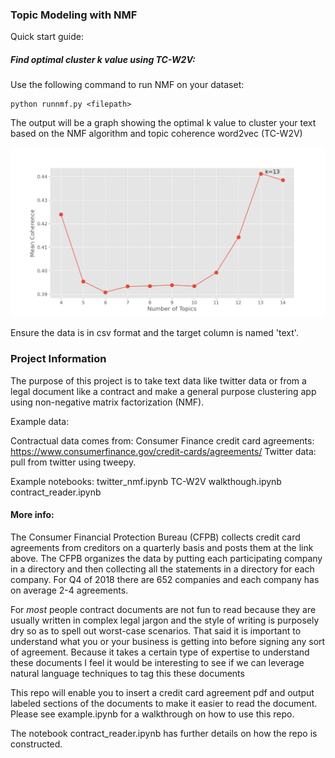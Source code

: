 ### Topic Modeling with NMF

Quick start guide: 

##### Find optimal cluster k value using TC-W2V:

Use the following command to run NMF on your dataset:

```
python runnmf.py <filepath>
```

The output will be a graph showing the optimal k value to cluster your text based on the NMF algorithm and topic coherence word2vec (TC-W2V)  

![alt text](https://github.com/cullinap/contract_reader/blob/master/Figure_1.png)

Ensure the data is in csv format and the target column is named 'text'.

### Project Information

The purpose of this project is to take text data like twitter data or from a legal document like a contract and make a general purpose clustering app using non-negative matrix factorization (NMF). 

Example data:

Contractual data comes from:
Consumer Finance credit card agreements: https://www.consumerfinance.gov/credit-cards/agreements/
Twitter data: pull from twitter using tweepy.

Example notebooks:
twitter_nmf.ipynb
TC-W2V walkthough.ipynb
contract_reader.ipynb

#### More info:

The Consumer Financial Protection Bureau (CFPB) collects credit card agreements from creditors on a quarterly basis and posts them at the link above. The CFPB organizes the data by putting each participating company in a directory and then collecting all the statements in a directory for each company. For Q4 of 2018 there are 652 companies and each company has on average 2-4 agreements. 

For *most* people contract documents are not fun to read because they are usually written in complex legal jargon and the style of writing is purposely dry so as to spell out worst-case scenarios. That said it is important to understand what you or your business is getting into before signing any sort of agreement. Because it takes a certain type of expertise to understand these documents I feel it would be interesting to see if we can leverage natural language techniques to tag this these documents

This repo will enable you to insert a credit card agreement pdf and output labeled sections of the documents to make it easier to read the document. Please see example.ipynb for a walkthrough on how to use this repo. 

The notebook contract_reader.ipynb has further details on how the repo is constructed.
